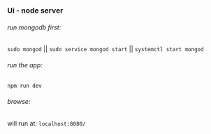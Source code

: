 ### Ui - node server

###### run mongodb first:
`sudo mongod` || `sudo service mongod start` || `systemctl start mongod`
###### run the app:
`npm run dev`
###### browse:
will run at: `localhost:8080/`
